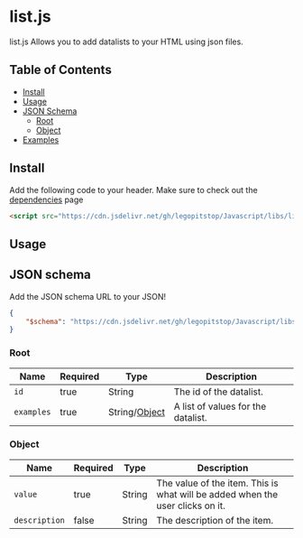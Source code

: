# list.js
list.js Allows you to add datalists to your HTML using json files.
## Table of Contents
- [Install](#intall)
- [Usage](#usage)
- [JSON Schema](#json-schema)
    - [Root](#root)
    - [Object](#object)
- [Examples](examples.md)

## Install
Add the following code to your header. Make sure to check out the [dependencies](dependencies.md) page
```html
<script src="https://cdn.jsdelivr.net/gh/legopitstop/Javascript/libs/list/list.js"></script>
```

## Usage

## JSON schema
Add the JSON schema URL to your JSON!
```json
{
    "$schema": "https://cdn.jsdelivr.net/gh/legopitstop/Javascript/libs/list/schema.json"
}
```
### Root
| Name       | Required | Type                     | Description                        |
|------------|----------|--------------------------|------------------------------------|
| `id`       | true     | String                   | The id of the datalist.            |
| `examples` | true     | String/[Object](#object) | A list of values for the datalist. |
### Object
| Name          | Required | Type   | Description                                                                   |
|---------------|----------|--------|-------------------------------------------------------------------------------|
| `value`       | true     | String | The value of the item. This is what will be added when the user clicks on it. |
| `description` | false    | String | The description of the item.                                                  |